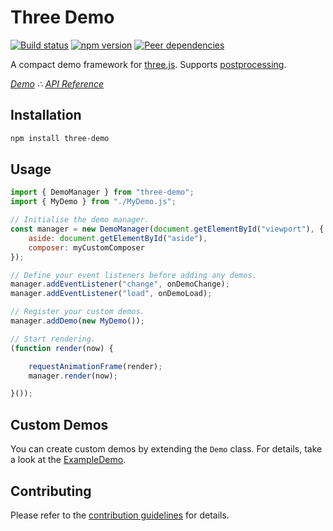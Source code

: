 # Three Demo

[![Build status](https://travis-ci.org/vanruesc/three-demo.svg?branch=master)](https://travis-ci.org/vanruesc/three-demo) 
[![npm version](https://badge.fury.io/js/three-demo.svg)](http://badge.fury.io/js/three-demo) 
[![Peer dependencies](https://img.shields.io/david/peer/vanruesc/three-demo.svg)](https://david-dm.org/vanruesc/three-demo?type=peer)

A compact demo framework for [three.js](https://threejs.org/). Supports [postprocessing](https://github.com/vanruesc/postprocessing).

*[Demo](https://vanruesc.github.io/three-demo/public/demo) &there4;
[API Reference](https://vanruesc.github.io/three-demo/public/docs)*


## Installation

```sh
npm install three-demo
``` 


## Usage

```javascript
import { DemoManager } from "three-demo";
import { MyDemo } from "./MyDemo.js";

// Initialise the demo manager.
const manager = new DemoManager(document.getElementById("viewport"), {
	aside: document.getElementById("aside"),
	composer: myCustomComposer
});

// Define your event listeners before adding any demos.
manager.addEventListener("change", onDemoChange);
manager.addEventListener("load", onDemoLoad);

// Register your custom demos.
manager.addDemo(new MyDemo());

// Start rendering.
(function render(now) {

	requestAnimationFrame(render);
	manager.render(now);

}());
```


## Custom Demos

You can create custom demos by extending the `Demo` class. For details, take a look at the
[ExampleDemo](https://github.com/vanruesc/three-demo/blob/master/demo/src/demos/ExampleDemo.js).


## Contributing

Please refer to the [contribution guidelines](https://github.com/vanruesc/three-demo/blob/master/CONTRIBUTING.md) for details.

